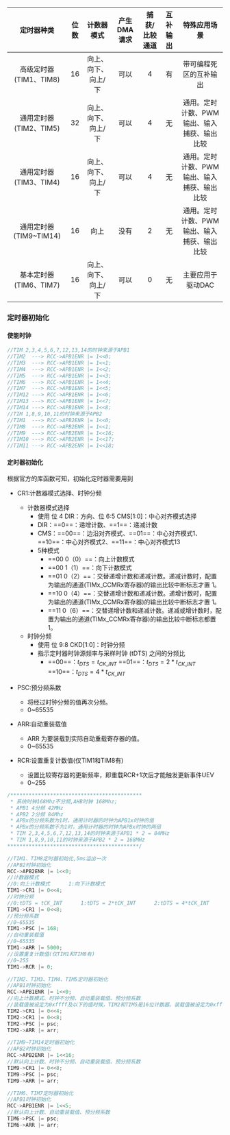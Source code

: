 |       定时器种类       | 位数 |     计数器模式      | 产生DMA请求 | 捕获/比较通道 | 互补输出 |                特殊应用场景                 |
| :--------------------: | :--: | :-----------------: | :---------: | :-----------: | :------: | :-----------------------------------------: |
| 高级定时器(TIM1、TIM8) |  16  | 向上、向下、向上/下 |    可以     |       4       |    有    |           带可编程死区的互补输出            |
| 通用定时器(TIM2、TIM5) |  32  | 向上、向下、向上/下 |    可以     |       4       |    无    | 通用。定时计数、PWM输出、输入捕获、输出比较 |
| 通用定时器(TIM3、TIM4) |  16  | 向上、向下、向上/下 |    可以     |       4       |    无    | 通用。定时计数、PWM输出、输入捕获、输出比较 |
| 通用定时器(TIM9~TIM14) |  16  |        向上         |    没有     |       2       |    无    | 通用。定时计数、PWM输出、输入捕获、输出比较 |
| 基本定时器(TIM6、TIM7) |  16  | 向上、向下、向上/下 |    可以     |       0       |    无    |              主要应用于驱动DAC              |

### 定时器初始化

#### 使能时钟

```C
//TIM 2,3,4,5,6,7,12,13,14的时钟来源于APB1
//TIM2  ---> RCC->APB1ENR |= 1<<0;
//TIM3  ---> RCC->APB1ENR |= 1<<1;
//TIM4  ---> RCC->APB1ENR |= 1<<2;
//TIM5  ---> RCC->APB1ENR |= 1<<3;
//TIM6  ---> RCC->APB1ENR |= 1<<4;
//TIM7  ---> RCC->APB1ENR |= 1<<5;
//TIM12 ---> RCC->APB1ENR |= 1<<6;
//TIM13 ---> RCC->APB1ENR |= 1<<7;
//TIM14 ---> RCC->APB1ENR |= 1<<8;
//TIM 1,8,9,10,11的时钟来源于APB2
//TIM1  ---> RCC->APB2ENR |= 1<<0;
//TIM8  ---> RCC->APB2ENR |= 1<<1;
//TIM9  ---> RCC->APB2ENR |= 1<<16;
//TIM10 ---> RCC->APB2ENR |= 1<<17;
//TIM11 ---> RCC->APB2ENR |= 1<<18;
```

#### 定时器初始化

根据官方的库函数可知，初始化定时器需要用到

- CR1:计数器模式选择、时钟分频
  - 计数器模式选择
    - 使用	位 4 DIR：方向、位 6:5 CMS[1:0]：中心对齐模式选择
    - DIR：==0==：递增计数、==1==：递减计数
    - CMS：==00==：边沿对齐模式、==01==：中心对齐模式1、==10==：中心对齐模式2、==11==：中心对齐模式13
    - 5种模式
      - ==00 0（0）==：向上计数模式
      - ==00 1（1）==：向下计数模式
      - ==01 0（2）==：交替递增计数和递减计数。递减计数时，配置为输出的通道(TIMx_CCMRx寄存器)的输出比较中断标志才置 1。
      - ==10 0（4）==：交替递增计数和递减计数。递增计数时，配置为输出的通道(TIMx_CCMRx寄存器)的输出比较中断标志才置 1。
      - ==11 0（6）==：交替递增计数和递减计数。递减或增计数时，配置为输出的通道(TIMx_CCMRx寄存器)的输出比较中断标志都置 1。
  - 时钟分频
    - 使用	位 9:8 CKD[1:0]：时钟分频
    - 指示定时器时钟源频率与采样时钟 (tDTS) 之间的分频比
      - ==00==：$t_{DTS}=t_{CK\_INT}$					==01==：$t_{DTS}=2*t_{CK\_INT}$					==10==：$t_{DTS}=4*t_{CK\_INT}$
- PSC:预分频系数
  - 将经过时钟分频的值再次分频。
  - 0~65535

- ARR:自动重装载值
  - ARR 为要装载到实际自动重载寄存器的值。
  - 0~65535
- RCR:设置重复计数值(仅TIM1和TIM8有)
  - 设置比较寄存器的更新频率，即重载RCR+1次后才能触发更新事件UEV
  - 0~255


```c
/*******************************************
 * 系统时钟168Mhz不分频,AHB时钟 168Mhz;
 * APB1 4分频 42MHz
 * APB2 2分频 84Mhz
 * APBx的分频系数为1时，通用计时器的时钟为APB1x时钟的值
 * APBx的分频系数不为1时，通用计时器的时钟为APBx时钟的两倍
 * TIM 2,3,4,5,6,7,12,13,14的时钟来源于APB1 * 2 = 84MHz
 * TIM 1,8,9,10,11的时钟来源于APB2 * 2 = 168MHz
*******************************************/

//TIM1、TIM8定时器初始化,5ms溢出一次
//APB2时钟初始化
RCC->APB2ENR |= 1<<0;
//计数器模式
//0:向上计数模式		1:向下计数模式
TIM1->CR1 |= 0<<4;
//时钟分频
//0:tDTS = tCK_INT		1:tDTS = 2*tCK_INT		2:tDTS = 4*tCK_INT
TIM1->CR1 |= 0<<8;
//预分频系数
//0~65535
TIM1->PSC |= 168;
//自动重装载值
//0~65535
TIM1->ARR |= 5000;
//设置重复计数值(仅TIM1和TIM8有)
//0~255
TIM1->RCR |= 0;

//TIM2、TIM3、TIM4、TIM5定时器初始化
//APB1时钟初始化
RCC->APB1ENR |= 1<<0;
//向上计数模式、时钟不分频、自动重装载值、预分频系数
//装载值被设定为0xffff及以下的值时候，TIM2和TIM5是16位计数器。装载值被设定为0xffff-0xffffffff之间的时候，TIM2和TIM5是32位计数器。
TIM2->CR1 |= 0<<4;
TIM2->CR1 |= 0<<8;
TIM2->PSC |= psc;
TIM2->ARR |= arr;

//TIM9~TIM14定时器初始化
//APB2时钟初始化
RCC->APB2ENR |= 1<<16;
//默认向上计数、时钟不分频、自动重装载值、预分频系数
TIM9->CR1 |= 0<<8;
TIM9->PSC |= psc;
TIM9->ARR |= arr;

//TIM6、TIM7定时器初始化
//APB1时钟初始化
RCC->APB1ENR |= 1<<5;
//默认向上计数、自动重装载值、预分频系数
TIM6->PSC |= psc;
TIM6->ARR |= arr;
```




